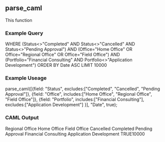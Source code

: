 ## parse_caml

This function 


### Example Query

WHERE (Status<>"Completed" AND Status<>"Cancelled" AND Status<>"Pending Approval") 
      AND (Office="Home Office" OR Office="Regional Office" OR Office="Field Office")
      AND (Portfolio="Financial Consulting" AND Portfolio<>"Application Development")
ORDER BY Date ASC
LIMIT 10000

### Example Useage

parse_caml([{field: "Status", excludes:["Completed", "Cancelled", "Pending Approval"]},
            {field: "Office", includes:["Home Office", "Regional Office", "Field Office"]},
            {field: "Portfolio", includes:["Financial Consulting"], excludes:["Application Development"] }], "Date", true);

### CAML Output 

<View><Query>
  <Where>
    <And>
      <And>
        <Or>
          <Or>
            <Eq><FieldRef Name='Office'/><Value Type='Text'>Regional Office</Value></Eq>
            <Eq><FieldRef Name='Office'/><Value Type='Text'>Home Office</Value></Eq>
          </Or>
          <Eq><FieldRef Name='Office'/><Value Type='Text'>Field Office</Value></Eq>
        </Or>
        <And>
          <And>
            <Neq><FieldRef Name='Status'/><Value Type='Text'>Cancelled</Value></Neq>
            <Neq><FieldRef Name='Status'/><Value Type='Text'>Completed</Value></Neq>
          </And>
          <Neq><FieldRef Name='Status'/><Value Type='Text'>Pending Approval</Value></Neq>
        </And>
      </And>
      <And>
        <Eq><FieldRef Name='Portfolio'/><Value Type='Text'>Financial Consulting</Value></Eq>
        <Neq><FieldRef Name='Portfolio'/><Value Type='Text'>Application Development</Value></Neq>
      </And>
    </And>
  </Where>
</Query><OrderBy><FieldRef Name='Date' Ascending='TRUE' /></OrderBy><QueryOptions><DateInUtc>TRUE</DateInUtc></QueryOptions><RowLimit>10000</RowLimit></View>